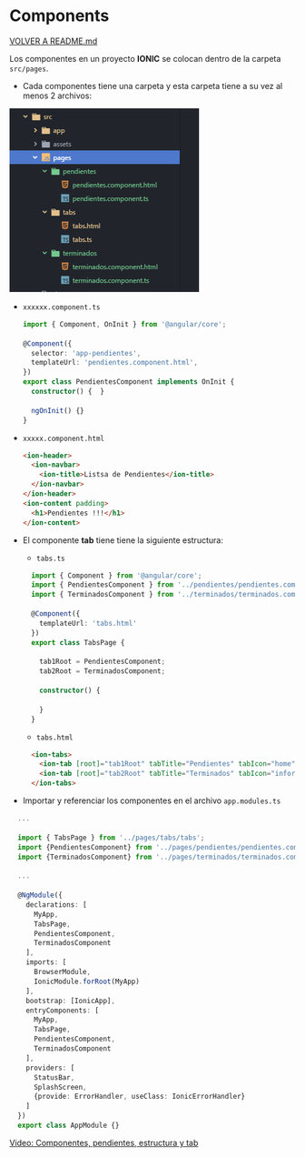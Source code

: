 # Components

[VOLVER A README.md](README.md)

Los componentes en un proyecto **IONIC** se colocan dentro de la carpeta ``src/pages``.

* Cada componentes tiene una carpeta y esta carpeta tiene a su vez al menos 2 archivos:

![Estructura de los componentes](documentation/componentes_estructura.png)

* ``xxxxxx.component.ts``
  ```typescript
  import { Component, OnInit } from '@angular/core';
  
  @Component({
    selector: 'app-pendientes',
    templateUrl: 'pendientes.component.html',
  })
  export class PendientesComponent implements OnInit {
    constructor() {  }
  
    ngOnInit() {}
  }
  ```

* ``xxxxx.component.html``
  ```html
  <ion-header>
    <ion-navbar>
      <ion-title>Listsa de Pendientes</ion-title>
    </ion-navbar>
  </ion-header>
  <ion-content padding>
    <h1>Pendientes !!!</h1>
  </ion-content>
  ```

* El componente **tab** tiene tiene la siguiente estructura:
  * ``tabs.ts``
  ```typescript
    import { Component } from '@angular/core';
    import { PendientesComponent } from '../pendientes/pendientes.component';
    import { TerminadosComponent } from '../terminados/terminados.component';
    
    @Component({
      templateUrl: 'tabs.html'
    })
    export class TabsPage {
    
      tab1Root = PendientesComponent;
      tab2Root = TerminadosComponent;
    
      constructor() {
    
      }
    }
  ```
   
  * ``tabs.html``
  ```html
    <ion-tabs>
      <ion-tab [root]="tab1Root" tabTitle="Pendientes" tabIcon="home"></ion-tab>
      <ion-tab [root]="tab2Root" tabTitle="Terminados" tabIcon="information-circle"></ion-tab>
    </ion-tabs> 
  ```

* Importar y referenciar los componentes en el archivo ``app.modules.ts``

```typescript
  ...
  
  import { TabsPage } from '../pages/tabs/tabs';
  import {PendientesComponent} from '../pages/pendientes/pendientes.component';
  import {TerminadosComponent} from '../pages/terminados/terminados.component';
  
  ...
  
  @NgModule({
    declarations: [
      MyApp,
      TabsPage,
      PendientesComponent,
      TerminadosComponent
    ],
    imports: [
      BrowserModule,
      IonicModule.forRoot(MyApp)
    ],
    bootstrap: [IonicApp],
    entryComponents: [
      MyApp,
      TabsPage,
      PendientesComponent,
      TerminadosComponent
    ],
    providers: [
      StatusBar,
      SplashScreen,
      {provide: ErrorHandler, useClass: IonicErrorHandler}
    ]
  })
  export class AppModule {}
```

[Video: Componentes, pendientes, estructura y tab](https://www.udemy.com/angular-2-fernando-herrera/learn/v4/t/lecture/6455034?start=0)
